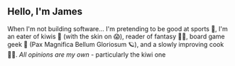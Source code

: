 ## Hello, I'm James
When I'm not building software... I'm pretending to be good at sports 🏀, I'm an eater of kiwis 🥝 (with the skin on 😱), reader of fantasy 🧙‍♂️, board game geek 🎲 (Pax Magnifica Bellum Gloriosum 🪐), and a slowly improving cook 👨‍🍳.
*All opinions are my own* - particularly the kiwi one
